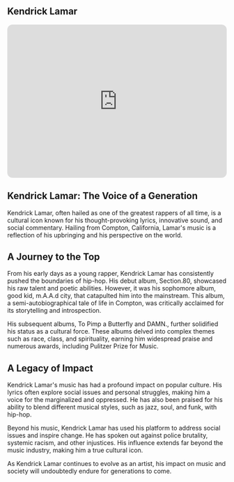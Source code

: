 ## Kendrick Lamar

<iframe style="border-radius:12px" src="https://open.spotify.com/embed/artist/2YZyLoL8N0Wb9xBt1NhZWg?utm_source=generator" width="100%" height="352" frameBorder="0" allowfullscreen="" allow="autoplay; clipboard-write; encrypted-media; fullscreen; picture-in-picture" loading="lazy"></iframe>

## Kendrick Lamar: The Voice of a Generation

Kendrick Lamar, often hailed as one of the greatest rappers of all time, is a cultural icon known for his thought-provoking lyrics, innovative sound, and social commentary. Hailing from Compton, California, Lamar's music is a reflection of his upbringing and his perspective on the world.

## A Journey to the Top

From his early days as a young rapper, Kendrick Lamar has consistently pushed the boundaries of hip-hop. His debut album, Section.80, showcased his raw talent and poetic abilities. However, it was his sophomore album, good kid, m.A.A.d city, that catapulted him into the mainstream. This album, a semi-autobiographical tale of life in Compton, was critically acclaimed for its storytelling and introspection.

His subsequent albums, To Pimp a Butterfly and DAMN., further solidified his status as a cultural force. These albums delved into complex themes such as race, class, and spirituality, earning him widespread praise and numerous awards, including Pulitzer Prize for Music.

## A Legacy of Impact

Kendrick Lamar's music has had a profound impact on popular culture. His lyrics often explore social issues and personal struggles, making him a voice for the marginalized and oppressed. He has also been praised for his ability to blend different musical styles, such as jazz, soul, and funk, with hip-hop.

Beyond his music, Kendrick Lamar has used his platform to address social issues and inspire change. He has spoken out against police brutality, systemic racism, and other injustices. His influence extends far beyond the music industry, making him a true cultural icon.

As Kendrick Lamar continues to evolve as an artist, his impact on music and society will undoubtedly endure for generations to come.
